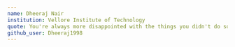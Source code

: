```yaml
---
name: Dheeraj Nair
institution: Vellore Institute of Technology
quote: You're always more disappointed with the things you didn't do so live life a little
github_user: Dheeraj1998
---
```

